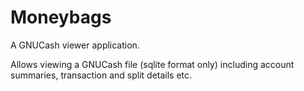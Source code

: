 # Moneybags

A GNUCash viewer application.

Allows viewing a GNUCash file (sqlite format only) including account summaries, transaction and split details etc.
